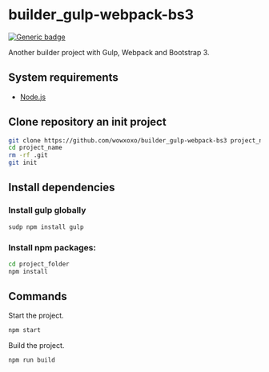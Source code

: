 # builder_gulp-webpack-bs3

[![Generic badge](https://img.shields.io/badge/version-2.0.1-<COLOR>.svg)](https://github.com/wowxoxo/builder_gulp-webpack-bs3)

Another builder project with Gulp, Webpack and Bootstrap 3.

## System requirements

- [Node.js](https://nodejs.org)

## Clone repository an init project

```Bash
git clone https://github.com/wowxoxo/builder_gulp-webpack-bs3 project_name
cd project_name
rm -rf .git
git init
```

## Install dependencies

### Install gulp globally

```Bash
sudp npm install gulp
```

### Install npm packages:

```Bash
cd project_folder
npm install
```

## Commands

Start the project.

```Bash
npm start
```

Build the project.

```Bash
npm run build
```
